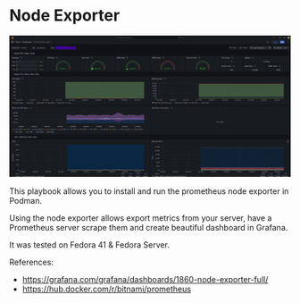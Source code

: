 # Node Exporter

![grafana dashboard](./img.png)

This playbook allows you to install and run the prometheus node exporter in Podman.

Using the node exporter allows export metrics from your server, have a Prometheus server scrape them and
create beautiful dashboard in Grafana.

It was tested on Fedora 41 & Fedora Server.

References:

- https://grafana.com/grafana/dashboards/1860-node-exporter-full/
- https://hub.docker.com/r/bitnami/prometheus